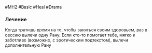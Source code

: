 #MH2 #Basic #Heal #Drama 

### **Лечение** 

Когда тратишь время на то, чтобы заняться своим здоровьем, раз в сессию вылечи одну Рану. Если кто-то помогает тебе, мягко и заботливо (возможно, с эротическим подтекстом), вылечи дополнительную Рану